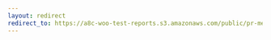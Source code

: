 ```yaml
---
layout: redirect
redirect_to: https://a8c-woo-test-reports.s3.amazonaws.com/public/pr-merge/37514/api/index.html
---
```

